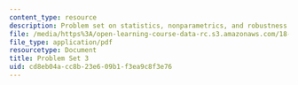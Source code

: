 ```yaml
---
content_type: resource
description: Problem set on statistics, nonparametrics, and robustness.
file: /media/https%3A/open-learning-course-data-rc.s3.amazonaws.com/18-465-topics-in-statistics-nonparametrics-and-robustness-spring-2005/cd8eb04acc8b23e609b1f3ea9c8f3e76_ps3.pdf
file_type: application/pdf
resourcetype: Document
title: Problem Set 3
uid: cd8eb04a-cc8b-23e6-09b1-f3ea9c8f3e76
---
```

